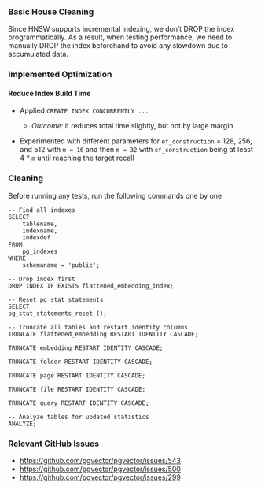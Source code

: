 ### Basic House Cleaning

Since HNSW supports incremental indexing, we don’t DROP the index programmatically. As a result, when testing performance, we need to manually DROP the index beforehand to avoid any slowdown due to accumulated data.

### Implemented Optimization

#### Reduce Index Build Time

-   Applied `CREATE INDEX CONCURRENTLY ...`

    -   _Outcome_: it reduces total time slightly, but not by large margin

-   Experimented with different parameters for `ef_construction` = 128, 256, and 512 with `m = 16` and then `m = 32` with `ef_construction` being at least 4 \* `m` until reaching the target recall

### Cleaning

Before running any tests, run the following commands one by one

```
-- Find all indexes
SELECT
    tablename,
    indexname,
    indexdef
FROM
    pg_indexes
WHERE
    schemaname = 'public';

-- Drop index first
DROP INDEX IF EXISTS flattened_embedding_index;

-- Reset pg_stat_statements
SELECT
pg_stat_statements_reset ();

-- Truncate all tables and restart identity columns
TRUNCATE flattened_embedding RESTART IDENTITY CASCADE;

TRUNCATE embedding RESTART IDENTITY CASCADE;

TRUNCATE folder RESTART IDENTITY CASCADE;

TRUNCATE page RESTART IDENTITY CASCADE;

TRUNCATE file RESTART IDENTITY CASCADE;

TRUNCATE query RESTART IDENTITY CASCADE;

-- Analyze tables for updated statistics
ANALYZE;
```

### Relevant GitHub Issues

-   https://github.com/pgvector/pgvector/issues/543
-   https://github.com/pgvector/pgvector/issues/500
-   https://github.com/pgvector/pgvector/issues/299
